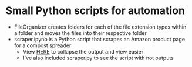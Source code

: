 # Small Python scripts for automation

- FileOrganizer creates folders for each of the file extension types within a folder and moves the files into their respective folder
- scraper.ipynb is a Python script that scrapes an Amazon product page for a compost spreader
  - View [HERE](https://mybinder.org/v2/gh/V-Holguin/PythonScripting/HEAD) to collapse the output and view easier
  - I've also included scraper.py to see the script with not outputs
